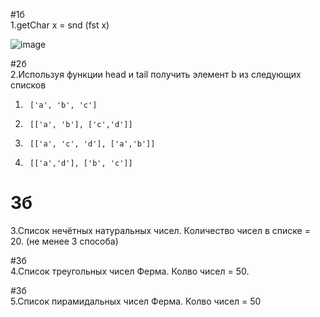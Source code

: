 #1б  
1.getChar x = snd (fst x)

![image](https://github.com/myashaa/flp/assets/79213041/65746aec-e729-4cf1-958b-1a33a98af90e)

#2б  
2.Используя функции head и tail  получить элемент b из следующих списков

1)      ['a', 'b', 'c']
2)      [['a', 'b'], ['c','d']]
3)      [['a', 'c', 'd'], ['a','b']]
4)      [['a','d'], ['b', 'c']]

# 3б  
3.Список нечётных натуральных чисел.  Количество чисел в списке = 20. (не менее 3 способа)

#3б  
4.Список треугольных чисел Ферма. Колво чисел = 50.

#3б  
5.Список пирамидальных чисел Ферма. Колво чисел = 50
